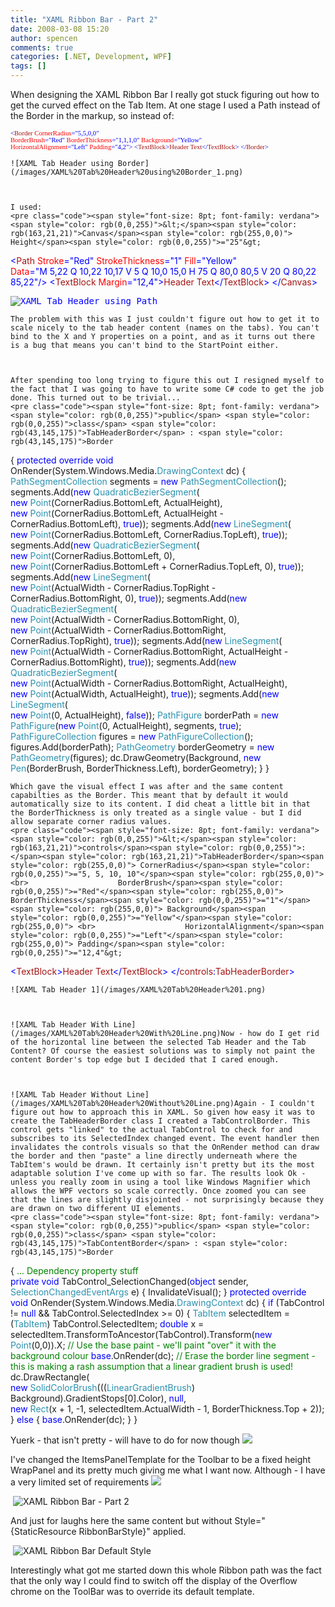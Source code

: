 ```yaml
---
title: "XAML Ribbon Bar - Part 2"
date: 2008-03-08 15:20
author: spencen
comments: true
categories: [.NET, Development, WPF]
tags: []
---
```


When designing the XAML Ribbon Bar I really got stuck figuring out how to get the curved effect on the Tab Item. At one stage I used a Path instead of the Border in the markup, so instead of:


<span style="font-size: 8pt; font-family: verdana"><span style="color: rgb(0,0,255)">&lt;</span><span style="color: rgb(163,21,21)">Border</span><span style="color: rgb(255,0,0)"> CornerRadius</span><span style="color: rgb(0,0,255)">="5,5,0,0"</span><span style="color: rgb(255,0,0)"> <br>        BorderBrush</span><span style="color: rgb(0,0,255)">="Red"</span><span style="color: rgb(255,0,0)"> BorderThickness</span><span style="color: rgb(0,0,255)">="1,1,1,0"</span><span style="color: rgb(255,0,0)"> Background</span><span style="color: rgb(0,0,255)">="Yellow"</span><span style="color: rgb(255,0,0)"> <br>        HorizontalAlignment</span><span style="color: rgb(0,0,255)">="Left"</span><span style="color: rgb(255,0,0)"> Padding</span><span style="color: rgb(0,0,255)">="4,2"&gt;
</span><span style="color: rgb(0,0,255)">    &lt;</span><span style="color: rgb(163,21,21)">TextBlock</span><span style="color: rgb(0,0,255)">&gt;</span><span style="color: rgb(163,21,21)">Header Text</span><span style="color: rgb(0,0,255)">&lt;/</span><span style="color: rgb(163,21,21)">TextBlock</span><span style="color: rgb(0,0,255)">&gt;
</span><span style="color: rgb(0,0,255)">&lt;/</span><span style="color: rgb(163,21,21)">Border</span><span style="color: rgb(0,0,255)">&gt;</span></span></pre><a href="http://11011.net/software/vspaste"></a>

    
    ![XAML Tab Header using Border](/images/XAML%20Tab%20Header%20using%20Border_1.png) 
    

    
    I used:
    <pre class="code"><span style="font-size: 8pt; font-family: verdana"><span style="color: rgb(0,0,255)">&lt;</span><span style="color: rgb(163,21,21)">Canvas</span><span style="color: rgb(255,0,0)"> Height</span><span style="color: rgb(0,0,255)">="25"&gt;
</span><span style="color: rgb(163,21,21)">    </span><span style="color: rgb(0,0,255)">&lt;</span><span style="color: rgb(163,21,21)">Path</span><span style="color: rgb(255,0,0)"> Stroke</span><span style="color: rgb(0,0,255)">="Red"</span><span style="color: rgb(255,0,0)"> StrokeThickness</span><span style="color: rgb(0,0,255)">="1"</span><span style="color: rgb(255,0,0)"> <span style="color: rgb(255,0,0)">Fill</span><span style="color: rgb(0,0,255)">="Yellow"</span><br>          Data</span><span style="color: rgb(0,0,255)">="M 5,22 Q 10,22 10,17 V 5 Q 10,0 15,0 H 75 Q 80,0 80,5 V 20 Q 80,22 85,22"</span><span style="color: rgb(0,0,255)">/&gt;
</span><span style="color: rgb(0,0,255)">    &lt;</span><span style="color: rgb(163,21,21)">TextBlock</span><span style="color: rgb(255,0,0)"> Margin</span><span style="color: rgb(0,0,255)">="12,4"&gt;</span><span style="color: rgb(163,21,21)">Header Text</span><span style="color: rgb(0,0,255)">&lt;/</span><span style="color: rgb(163,21,21)">TextBlock</span><span style="color: rgb(0,0,255)">&gt;
</span><span style="color: rgb(0,0,255)">&lt;/</span><span style="color: rgb(163,21,21)">Canvas</span><span style="color: rgb(0,0,255)">&gt;</span></span></pre><pre class="code"><span style="color: rgb(0,0,255)">![XAML Tab Header using Path](/images/XAML%20Tab%20Header%20using%20Path.png) </span></pre><a href="http://11011.net/software/vspaste"><a href="http://11011.net/software/vspaste"></a>

    
    The problem with this was I just couldn't figure out how to get it to scale nicely to the tab header content (names on the tabs). You can't bind to the X and Y properties on a point, and as it turns out there is a bug that means you can't bind to the StartPoint either.
    

    
    After spending too long trying to figure this out I resigned myself to the fact that I was going to have to write some C# code to get the job done. This turned out to be trivial...
    <pre class="code"><span style="font-size: 8pt; font-family: verdana"><span style="color: rgb(0,0,255)">public</span> <span style="color: rgb(0,0,255)">class</span> <span style="color: rgb(43,145,175)">TabHeaderBorder</span> : <span style="color: rgb(43,145,175)">Border
</span>{
<span style="color: rgb(0,0,255)">protected</span> <span style="color: rgb(0,0,255)">override</span> <span style="color: rgb(0,0,255)">void</span> OnRender(System.Windows.Media.<span style="color: rgb(43,145,175)">DrawingContext</span> dc)
{
<span style="color: rgb(43,145,175)">PathSegmentCollection</span> segments = <span style="color: rgb(0,0,255)">new</span> <span style="color: rgb(43,145,175)">PathSegmentCollection</span>();
segments.Add(<span style="color: rgb(0,0,255)">new</span> <span style="color: rgb(43,145,175)">QuadraticBezierSegment</span>(<br>           <span style="color: rgb(0,0,255)">new</span> <span style="color: rgb(43,145,175)">Point</span>(CornerRadius.BottomLeft, ActualHeight), <br>           <span style="color: rgb(0,0,255)">new</span> <span style="color: rgb(43,145,175)">Point</span>(CornerRadius.BottomLeft, ActualHeight - CornerRadius.BottomLeft), <span style="color: rgb(0,0,255)">true</span>));
segments.Add(<span style="color: rgb(0,0,255)">new</span> <span style="color: rgb(43,145,175)">LineSegment</span>(<br>           <span style="color: rgb(0,0,255)">new</span> <span style="color: rgb(43,145,175)">Point</span>(CornerRadius.BottomLeft, CornerRadius.TopLeft), <span style="color: rgb(0,0,255)">true</span>));
segments.Add(<span style="color: rgb(0,0,255)">new</span> <span style="color: rgb(43,145,175)">QuadraticBezierSegment</span>(<br>           <span style="color: rgb(0,0,255)">new</span> <span style="color: rgb(43,145,175)">Point</span>(CornerRadius.BottomLeft, 0), <br>           <span style="color: rgb(0,0,255)">new</span> <span style="color: rgb(43,145,175)">Point</span>(CornerRadius.BottomLeft + CornerRadius.TopLeft, 0), <span style="color: rgb(0,0,255)">true</span>));
segments.Add(<span style="color: rgb(0,0,255)">new</span> <span style="color: rgb(43,145,175)">LineSegment</span>(<br>           <span style="color: rgb(0,0,255)">new</span> <span style="color: rgb(43,145,175)">Point</span>(ActualWidth - CornerRadius.TopRight - CornerRadius.BottomRight, 0), <span style="color: rgb(0,0,255)">true</span>));
segments.Add(<span style="color: rgb(0,0,255)">new</span> <span style="color: rgb(43,145,175)">QuadraticBezierSegment</span>(<br>           <span style="color: rgb(0,0,255)">new</span> <span style="color: rgb(43,145,175)">Point</span>(ActualWidth - CornerRadius.BottomRight, 0), <br>           <span style="color: rgb(0,0,255)">new</span> <span style="color: rgb(43,145,175)">Point</span>(ActualWidth - CornerRadius.BottomRight, CornerRadius.TopRight), <span style="color: rgb(0,0,255)">true</span>));
segments.Add(<span style="color: rgb(0,0,255)">new</span> <span style="color: rgb(43,145,175)">LineSegment</span>(<br>           <span style="color: rgb(0,0,255)">new</span> <span style="color: rgb(43,145,175)">Point</span>(ActualWidth - CornerRadius.BottomRight, ActualHeight - CornerRadius.BottomRight), <span style="color: rgb(0,0,255)">true</span>));
segments.Add(<span style="color: rgb(0,0,255)">new</span> <span style="color: rgb(43,145,175)">QuadraticBezierSegment</span>(<br>           <span style="color: rgb(0,0,255)">new</span> <span style="color: rgb(43,145,175)">Point</span>(ActualWidth - CornerRadius.BottomRight, ActualHeight), <br>           <span style="color: rgb(0,0,255)">new</span> <span style="color: rgb(43,145,175)">Point</span>(ActualWidth, ActualHeight), <span style="color: rgb(0,0,255)">true</span>));
segments.Add(<span style="color: rgb(0,0,255)">new</span> <span style="color: rgb(43,145,175)">LineSegment</span>(<br>           <span style="color: rgb(0,0,255)">new</span> <span style="color: rgb(43,145,175)">Point</span>(0, ActualHeight), <span style="color: rgb(0,0,255)">false</span>));
<span style="color: rgb(43,145,175)">PathFigure</span> borderPath = <span style="color: rgb(0,0,255)">new</span> <span style="color: rgb(43,145,175)">PathFigure</span>(<span style="color: rgb(0,0,255)">new</span> <span style="color: rgb(43,145,175)">Point</span>(0, ActualHeight), segments, <span style="color: rgb(0,0,255)">true</span>);
<span style="color: rgb(43,145,175)">PathFigureCollection</span> figures = <span style="color: rgb(0,0,255)">new</span> <span style="color: rgb(43,145,175)">PathFigureCollection</span>();
figures.Add(borderPath);
<span style="color: rgb(43,145,175)">PathGeometry</span> borderGeometry = <span style="color: rgb(0,0,255)">new</span> <span style="color: rgb(43,145,175)">PathGeometry</span>(figures);
dc.DrawGeometry(Background, <span style="color: rgb(0,0,255)">new</span> <span style="color: rgb(43,145,175)">Pen</span>(BorderBrush, BorderThickness.Left), borderGeometry);
}
}</span></pre><a href="http://11011.net/software/vspaste"></a>

    
    Which gave the visual effect I was after and the same content capabilties as the Border. This meant that by default it would automatically size to its content. I did cheat a little bit in that the BorderThickness is only treated as a single value - but I did allow separate corner radius values.
    <pre class="code"><span style="font-size: 8pt; font-family: verdana"><span style="color: rgb(0,0,255)">&lt;</span><span style="color: rgb(163,21,21)">controls</span><span style="color: rgb(0,0,255)">:</span><span style="color: rgb(163,21,21)">TabHeaderBorder</span><span style="color: rgb(255,0,0)"> CornerRadius</span><span style="color: rgb(0,0,255)">="5, 5, 10, 10"</span><span style="color: rgb(255,0,0)"> <br>                    BorderBrush</span><span style="color: rgb(0,0,255)">="Red"</span><span style="color: rgb(255,0,0)"> BorderThickness</span><span style="color: rgb(0,0,255)">="1"</span><span style="color: rgb(255,0,0)"> Background</span><span style="color: rgb(0,0,255)">="Yellow"</span><span style="color: rgb(255,0,0)"> <br>                    HorizontalAlignment</span><span style="color: rgb(0,0,255)">="Left"</span><span style="color: rgb(255,0,0)"> Padding</span><span style="color: rgb(0,0,255)">="12,4"&gt;
</span><span style="color: rgb(0,0,255)">    &lt;</span><span style="color: rgb(163,21,21)">TextBlock</span><span style="color: rgb(0,0,255)">&gt;</span><span style="color: rgb(163,21,21)">Header Text</span><span style="color: rgb(0,0,255)">&lt;/</span><span style="color: rgb(163,21,21)">TextBlock</span><span style="color: rgb(0,0,255)">&gt;
</span><span style="color: rgb(0,0,255)">&lt;/</span><span style="color: rgb(163,21,21)">controls</span><span style="color: rgb(0,0,255)">:</span><span style="color: rgb(163,21,21)">TabHeaderBorder</span><span style="color: rgb(0,0,255)">&gt;</span></span></pre><a href="http://11011.net/software/vspaste"></a>

    
    ![XAML Tab Header 1](/images/XAML%20Tab%20Header%201.png)
    

    
    ![XAML Tab Header With Line](/images/XAML%20Tab%20Header%20With%20Line.png)Now - how do I get rid of the horizontal line between the selected Tab Header and the Tab Content? Of course the easiest solutions was to simply not paint the content Border's top edge but I decided that I cared enough.
    

    
    ![XAML Tab Header Without Line](/images/XAML%20Tab%20Header%20Without%20Line.png)Again - I couldn't figure out how to approach this in XAML. So given how easy it was to create the TabHeaderBorder class I created a TabControlBorder. This control gets "linked" to the actual TabControl to check for and subscribes to its SelectedIndex changed event. The event handler then invalidates the controls visuals so that the OnRender method can draw the border and then "paste" a line directly underneath where the TabItem's would be drawn. It certainly isn't pretty but its the most adaptable solution I've come up with so far. The results look Ok - unless you really zoom in using a tool like Windows Magnifier which allows the WPF vectors so scale correctly. Once zoomed you can see that the lines are slightly disjointed - not surprisingly because they are drawn on two different UI elements.
    <pre class="code"><span style="font-size: 8pt; font-family: verdana">    <span style="color: rgb(0,0,255)">public</span> <span style="color: rgb(0,0,255)">class</span> <span style="color: rgb(43,145,175)">TabContentBorder</span> : <span style="color: rgb(43,145,175)">Border
</span>    {
<span style="color: rgb(0,128,0)">... Dependency property stuff<br></span>
<span style="color: rgb(0,0,255)">private</span> <span style="color: rgb(0,0,255)">void</span> TabControl_SelectionChanged(<span style="color: rgb(0,0,255)">object</span> sender, <span style="color: rgb(43,145,175)">SelectionChangedEventArgs</span> e)
{
InvalidateVisual();
}
<span style="color: rgb(0,0,255)">protected</span> <span style="color: rgb(0,0,255)">override</span> <span style="color: rgb(0,0,255)">void</span> OnRender(System.Windows.Media.<span style="color: rgb(43,145,175)">DrawingContext</span> dc)
{
<span style="color: rgb(0,0,255)">if</span> (TabControl != <span style="color: rgb(0,0,255)">null</span> &amp;&amp; TabControl.SelectedIndex &gt;= 0)
{
<span style="color: rgb(43,145,175)">TabItem</span> selectedItem = (<span style="color: rgb(43,145,175)">TabItem</span>) TabControl.SelectedItem;
<span style="color: rgb(0,0,255)">double</span> x = selectedItem.TransformToAncestor(TabControl).Transform(<span style="color: rgb(0,0,255)">new</span> <span style="color: rgb(43,145,175)">Point</span>(0,0)).X;
<span style="color: rgb(0,128,0)">// Use the base paint - we'll paint "over" it with the background colour
</span>                <span style="color: rgb(0,0,255)">base</span>.OnRender(dc);
<span style="color: rgb(0,128,0)">// Erase the border line segment - this is making a rash assumption that a linear gradient brush is used!
</span>                dc.DrawRectangle(<br>                    <span style="color: rgb(0,0,255)">new</span> <span style="color: rgb(43,145,175)">SolidColorBrush</span>(((<span style="color: rgb(43,145,175)">LinearGradientBrush</span>) Background).GradientStops[0].Color), <span style="color: rgb(0,0,255)">null</span>, <br>                    <span style="color: rgb(0,0,255)">new</span> <span style="color: rgb(43,145,175)">Rect</span>(x + 1, -1, selectedItem.ActualWidth - 1, BorderThickness.Top + 2));
}
<span style="color: rgb(0,0,255)">else
</span>            {
<span style="color: rgb(0,0,255)">base</span>.OnRender(dc);
}<span>
}</span></span>
<a href="http://11011.net/software/vspaste"></a>


Yuerk - that isn't pretty - will have to do for now though ![](http://blog.spencen.com/emoticons/sad.png)



I've changed the ItemsPanelTemplate for the Toolbar to be a fixed height WrapPanel and its pretty much giving me what I want now. Although - I have a very limited set of requirements ![](http://blog.spencen.com/emoticons/smile.png)



&nbsp;![XAML Ribbon Bar - Part 2](/images/XAML%20Ribbon%20Bar%20-%20Part%202.png) 



And just for laughs here the same content but without Style="{StaticResource RibbonBarStyle}" applied. 



&nbsp;![XAML Ribbon Bar Default Style](/images/XAML%20Ribbon%20Bar%20Default%20Style.png) 



Interestingly what got me started down this whole Ribbon path was the fact that the only way I could find to switch off the display of the Overflow chrome on the ToolBar was to override its default template.


